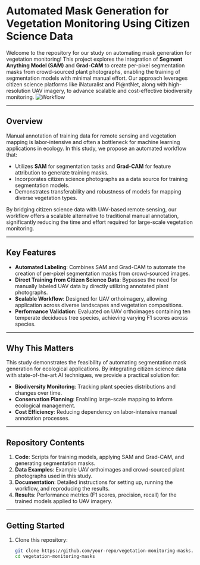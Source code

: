 # Automated Mask Generation for Vegetation Monitoring Using Citizen Science Data

Welcome to the repository for our study on automating mask generation for vegetation monitoring! This project explores the integration of **Segment Anything Model (SAM)** and **Grad-CAM** to create per-pixel segmentation masks from crowd-sourced plant photographs, enabling the training of segmentation models with minimal manual effort. Our approach leverages citizen science platforms like iNaturalist and Pl@ntNet, along with high-resolution UAV imagery, to advance scalable and cost-effective biodiversity monitoring.
![Workflow](https://github.com/salimsoltani28/Flora_Mask/Workflow_edit.png)

---

## **Overview**

Manual annotation of training data for remote sensing and vegetation mapping is labor-intensive and often a bottleneck for machine learning applications in ecology. In this study, we propose an automated workflow that:

- Utilizes **SAM** for segmentation tasks and **Grad-CAM** for feature attribution to generate training masks.
- Incorporates citizen science photographs as a data source for training segmentation models.
- Demonstrates transferability and robustness of models for mapping diverse vegetation types.

By bridging citizen science data with UAV-based remote sensing, our workflow offers a scalable alternative to traditional manual annotation, significantly reducing the time and effort required for large-scale vegetation monitoring.

---

## **Key Features**

- **Automated Labeling**: Combines SAM and Grad-CAM to automate the creation of per-pixel segmentation masks from crowd-sourced images.
- **Direct Training from Citizen Science Data**: Bypasses the need for manually labeled UAV data by directly utilizing annotated plant photographs.
- **Scalable Workflow**: Designed for UAV orthoimagery, allowing application across diverse landscapes and vegetation compositions.
- **Performance Validation**: Evaluated on UAV orthoimages containing ten temperate deciduous tree species, achieving varying F1 scores across species.

---

## **Why This Matters**

This study demonstrates the feasibility of automating segmentation mask generation for ecological applications. By integrating citizen science data with state-of-the-art AI techniques, we provide a practical solution for:

- **Biodiversity Monitoring**: Tracking plant species distributions and changes over time.
- **Conservation Planning**: Enabling large-scale mapping to inform ecological management.
- **Cost Efficiency**: Reducing dependency on labor-intensive manual annotation processes.

---

## **Repository Contents**

1. **Code**: Scripts for training models, applying SAM and Grad-CAM, and generating segmentation masks.
2. **Data Examples**: Example UAV orthoimages and crowd-sourced plant photographs used in this study.
3. **Documentation**: Detailed instructions for setting up, running the workflow, and reproducing the results.
4. **Results**: Performance metrics (F1 scores, precision, recall) for the trained models applied to UAV imagery.

---

## **Getting Started**

1. Clone this repository:
   ```bash
   git clone https://github.com/your-repo/vegetation-monitoring-masks.git
   cd vegetation-monitoring-masks
